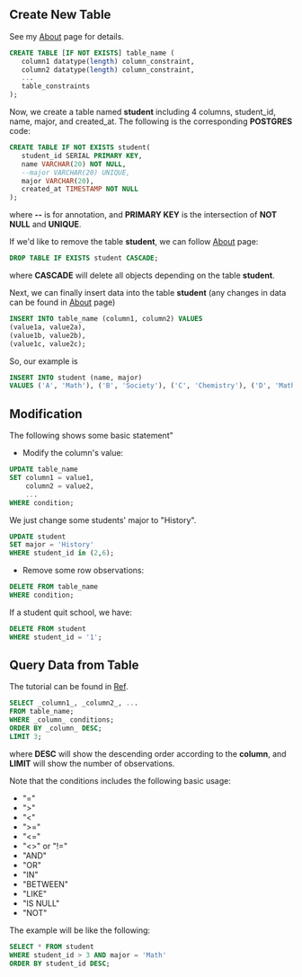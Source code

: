 ## Create New Table
See my [About](https://neon.com/postgresql/postgresql-tutorial/postgresql-create-table) page for details.

```sql
CREATE TABLE [IF NOT EXISTS] table_name (
   column1 datatype(length) column_constraint,
   column2 datatype(length) column_constraint,
   ...
   table_constraints
);
```

Now, we create a table named **student** including 4 columns, student_id, name, major, and created_at.
The following is the corresponding **POSTGRES** code:

```sql
CREATE TABLE IF NOT EXISTS student(
   student_id SERIAL PRIMARY KEY,
   name VARCHAR(20) NOT NULL,
   --major VARCHAR(20) UNIQUE,
   major VARCHAR(20),
   created_at TIMESTAMP NOT NULL
);
```

where **--** is for annotation, and **PRIMARY KEY** is the intersection of **NOT NULL** and **UNIQUE**.

If we'd like to remove the table **student**, we can follow [About](https://neon.com/postgresql/postgresql-tutorial/postgresql-drop-table) page:

```sql
DROP TABLE IF EXISTS student CASCADE;
```

where **CASCADE** will delete all objects depending on the table **student**.

Next, we can finally insert data into the table **student**
(any changes in data can be found in [About](https://neon.com/postgresql/postgresql-tutorial/postgresql-insert) page)
```sql
INSERT INTO table_name (column1, column2) VALUES
(value1a, value2a),
(value1b, value2b),
(value1c, value2c);
```
So, our example is
```sql
INSERT INTO student (name, major) 
VALUES ('A', 'Math'), ('B', 'Society'), ('C', 'Chemistry'), ('D', 'Math'), ('E', 'Society'), ('F', 'Chemistry');
```

## Modification
The following shows some basic statement"

* Modify the column's value:
```sql
UPDATE table_name
SET column1 = value1,
    column2 = value2,
    ...
WHERE condition;
```

We just change some students' major to "History".
```sql
UPDATE student 
SET major = 'History'
WHERE student_id in (2,6);
```

* Remove some row observations:

```sql
DELETE FROM table_name
WHERE condition;
```

If a student quit school, we have:
```sql
DELETE FROM student
WHERE student_id = '1';
```

## Query Data from Table
The tutorial can be found in [Ref](https://neon.com/postgresql/postgresql-tutorial/postgresql-select).

```sql
SELECT _column1_, _column2_, ...
FROM table_name;
WHERE _column_ conditions;
ORDER BY _column_ DESC;
LIMIT 3;
```
where **DESC** will show the descending order according to the **column**, and **LIMIT** will show the number of observations.

Note that the conditions includes the following basic usage:
* "="
* ">"
* "<"
* ">="
* "<="
* "<>" or "!=" 
* "AND"
* "OR"
* "IN"
* "BETWEEN"
* "LIKE"
* "IS NULL"
* "NOT"

The example will be like the following:
```sql
SELECT * FROM student
WHERE student_id > 3 AND major = 'Math'
ORDER BY student_id DESC;
```